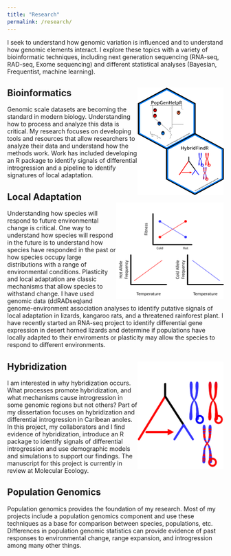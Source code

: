 ```yaml
---
title: "Research"
permalink: /research/
---
```

I seek to understand how genomic variation is influenced and to understand how genomic elements interact. I explore these topics with a variety of bioinformatic techniques, including next generation sequencing (RNA-seq, RAD-seq, Exome sequencing) and different statistical analyses (Bayesian, Frequentist, machine learning).
## Bioinformatics <img align="right" src="/images/Software_HexStickers.png"  width="200px" height="250px">
Genomic scale datasets are becoming the standard in modern biology. Understanding how to process and analyze this data is critical. My research focuses on developing tools and resources that allow researchers to analyze their data and understand how the methods work. Work has included developing an R package to identify signals of differential introgression and a pipeline to identify signatures of local adaptation.

## Local Adaptation <img align="right" src="/images/Local_Adaptation.png"  width="250px" height="225px">
Understanding how species will respond to future environmental change is critical. One way to understand how species will respond in the future is to understand how species have responded in the past or how species occupy large distributions with a range of environmental conditions. Plasticity and local adaptation are classic mechanisms that allow species to withstand change. I have used genomic data (ddRADseq)and genome-environment association analyses to identify putative signals of local adaptation in lizards, kangaroo rats, and a threatened rainforest plant. I have recently started an RNA-seq project to identify differential gene expression in desert horned lizards and determine if populations have locally adapted to their enviroments or plasticity may allow the species to respond to different environments. 
## Hybridization <img align="right" src="/images/Hybridization.png"  width="200px" height="250px">
I am interested in why hybridization occurs. What processes promote hybridization, and what mechanisms cause introgression in some genomic regions but not others? Part of my dissertation focuses on hybridization and differential introgression in Caribean anoles. In this project, my collaborators and I find evidence of hybridization, introduce an R package to identify signals of differential introgression and use demographic models and simulations to support our findings. The manuscript for this project is currently in review at Molecular Ecology. 
## Population Genomics
Population genomics provides the foundation of my research. Most of my projects include a population genomics component and use these techniques as a base for comparison between species, populations, etc. Differences in population genomic statistics can provide evidence of past responses to environmental change, range expansion, and introgression among many other things. 
